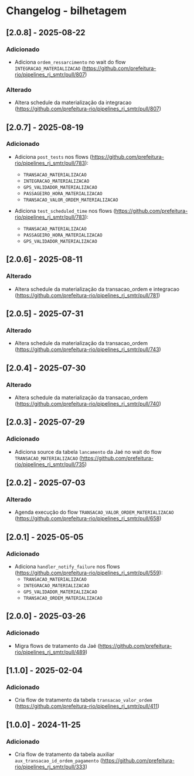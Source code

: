 # Changelog - bilhetagem

## [2.0.8] - 2025-08-22

### Adicionado
- Adiciona `ordem_ressarcimento` no wait do flow `INTEGRACAO_MATERIALIZACAO` (https://github.com/prefeitura-rio/pipelines_rj_smtr/pull/807)

### Alterado
- Altera schedule da materialização da integracao (https://github.com/prefeitura-rio/pipelines_rj_smtr/pull/807)

## [2.0.7] - 2025-08-19

### Adicionado

- Adiciona `post_tests` nos flows (https://github.com/prefeitura-rio/pipelines_rj_smtr/pull/783):
  - `TRANSACAO_MATERIALIZACAO`
  - `INTEGRACAO_MATERIALIZACAO`
  - `GPS_VALIDADOR_MATERIALIZACAO`
  - `PASSAGEIRO_HORA_MATERIALIZACAO`
  - `TRANSACAO_VALOR_ORDEM_MATERIALIZACAO`

- Adiciona `test_scheduled_time` nos flows (https://github.com/prefeitura-rio/pipelines_rj_smtr/pull/783):
  - `TRANSACAO_MATERIALIZACAO`
  - `PASSAGEIRO_HORA_MATERIALIZACAO`
  - `GPS_VALIDADOR_MATERIALIZACAO`

## [2.0.6] - 2025-08-11

### Alterado

- Altera schedule da materialização da transacao_ordem e integracao (https://github.com/prefeitura-rio/pipelines_rj_smtr/pull/781)

## [2.0.5] - 2025-07-31

### Alterado

- Altera schedule da materialização da transacao_ordem (https://github.com/prefeitura-rio/pipelines_rj_smtr/pull/743)

## [2.0.4] - 2025-07-30

### Alterado

- Altera schedule da materialização da transacao_ordem (https://github.com/prefeitura-rio/pipelines_rj_smtr/pull/740)

## [2.0.3] - 2025-07-29

### Adicionado

- Adiciona source da tabela `lancamento` da Jaé no wait do flow `TRANSACAO_MATERIALIZACAO` (https://github.com/prefeitura-rio/pipelines_rj_smtr/pull/735)

## [2.0.2] - 2025-07-03

### Alterado

- Agenda execução do flow `TRANSACAO_VALOR_ORDEM_MATERIALIZACAO` (https://github.com/prefeitura-rio/pipelines_rj_smtr/pull/658)

## [2.0.1] - 2025-05-05

### Adicionado

- Adiciona `handler_notify_failure` nos flows (https://github.com/prefeitura-rio/pipelines_rj_smtr/pull/559):
  - `TRANSACAO_MATERIALIZACAO`
  - `INTEGRACAO_MATERIALIZACAO`
  - `GPS_VALIDADOR_MATERIALIZACAO`
  - `TRANSACAO_ORDEM_MATERIALIZACAO`

## [2.0.0] - 2025-03-26

### Adicionado

- Migra flows de tratamento da Jaé (https://github.com/prefeitura-rio/pipelines_rj_smtr/pull/489)

## [1.1.0] - 2025-02-04

### Adicionado

- Cria flow de tratamento da tabela `transacao_valor_ordem` (https://github.com/prefeitura-rio/pipelines_rj_smtr/pull/411)

## [1.0.0] - 2024-11-25

### Adicionado

- Cria flow de tratamento da tabela auxiliar `aux_transacao_id_ordem_pagamento` (https://github.com/prefeitura-rio/pipelines_rj_smtr/pull/333)